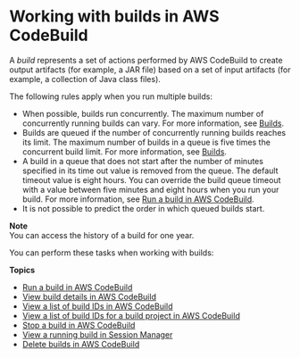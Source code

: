 # Working with builds in AWS CodeBuild<a name="builds-working"></a>

A *build* represents a set of actions performed by AWS CodeBuild to create output artifacts \(for example, a JAR file\) based on a set of input artifacts \(for example, a collection of Java class files\)\.

The following rules apply when you run multiple builds:
+ When possible, builds run concurrently\. The maximum number of concurrently running builds can vary\. For more information, see [Builds](limits.md#limits-builds)\. 
+  Builds are queued if the number of concurrently running builds reaches its limit\. The maximum number of builds in a queue is five times the concurrent build limit\. For more information, see [Builds](limits.md#limits-builds)\.
+ A build in a queue that does not start after the number of minutes specified in its time out value is removed from the queue\. The default timeout value is eight hours\. You can override the build queue timeout with a value between five minutes and eight hours when you run your build\. For more information, see [Run a build in AWS CodeBuild](run-build.md)\.
+ It is not possible to predict the order in which queued builds start\. 

**Note**  
You can access the history of a build for one year\.

You can perform these tasks when working with builds:

**Topics**
+ [Run a build in AWS CodeBuild](run-build.md)
+ [View build details in AWS CodeBuild](view-build-details.md)
+ [View a list of build IDs in AWS CodeBuild](view-build-list.md)
+ [View a list of build IDs for a build project in AWS CodeBuild](view-builds-for-project.md)
+ [Stop a build in AWS CodeBuild](stop-build.md)
+ [View a running build in Session Manager](session-manager.md)
+ [Delete builds in AWS CodeBuild](delete-builds.md)